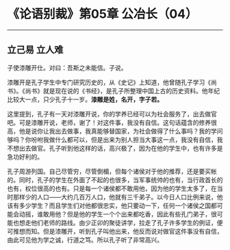 # 《论语别裁》第05章 公冶长（04）

------

## 立己易 立人难

子使漆雕开仕。对曰：吾斯之未能信。子说。

漆雕开是孔子学生中专门研究历史的，从《史记》上知道，他曾随孔子学习《尚书》。《尚书》就是现在说的《书经》，是孔子所整理中国上古的历史资料。他年纪比较大一点，只少孔子十一岁。**漆雕是姓，名开，字子若。**

这里提到，孔子有一天对漆雕开说，你的学养已经可以为社会服务了，出去做官吧。可是漆雕开说，老师，谢了！对这件事，我没有自信。这句话蕴含的修养很高，他是说你让我出去做事，我真能够替国家，为社会做得了什么事吗？我的学问够吗？你吩咐我做什么都可以，但是出来为别人担当大事这一点，我没有自信，我不想出去做官。孔子听到他这样的话，高兴极了，因为在他的学生中，也有许多是急功好利的。

孔子周游列国。自己尽管穷，尽管倒楣，但每个诸侯对于他的推荐，还是要买帐的。同时，孔子的学生在外面了不起的也很多，当军事统帅的也有，当行政首长的也有，权位很高的也有。只是每一个诸侯都不敢用他，因为他的学生太多了，在当时那样少的人口——大约几百万人口，他就有三千弟子。以今日人口比例来说，他该有多少学生？而且学生们对他都很忠实，他只要动一下，任何一个诸侯之国都可能会动摇，谁敢用他？但是他的学生一个个出来都吃香，因此有些孔门弟子，很可能也想走他们老师的路线。由少正卯的聚徒讲学，拉走了孔子许多学生的例证，便可推想而知。但是漆雕开，听到孔子叫他出来，他反而说对做官这件事没有自信，由此可见他为学之诚，行道之笃。所以孔子听了非常高兴。

